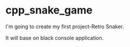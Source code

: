 # cpp_snake_game

I'm going to create my first project-Retro Snaker.

It will base on black console application.
